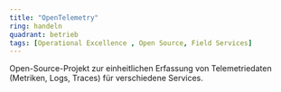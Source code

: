 ```yaml
---
title: "OpenTelemetry"
ring: handeln
quadrant: betrieb
tags: [Operational Excellence , Open Source, Field Services]
---
```


Open-Source-Projekt zur einheitlichen Erfassung von Telemetriedaten (Metriken, Logs, Traces) für verschiedene Services.